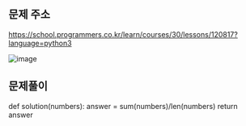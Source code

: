 문제 주소
---

https://school.programmers.co.kr/learn/courses/30/lessons/120817?language=python3


![image](https://github.com/user-attachments/assets/f4ef6099-4e05-4fed-b2cd-de991ff14ab6)




문제풀이
---

def solution(numbers):
    answer = sum(numbers)/len(numbers)
    return answer
